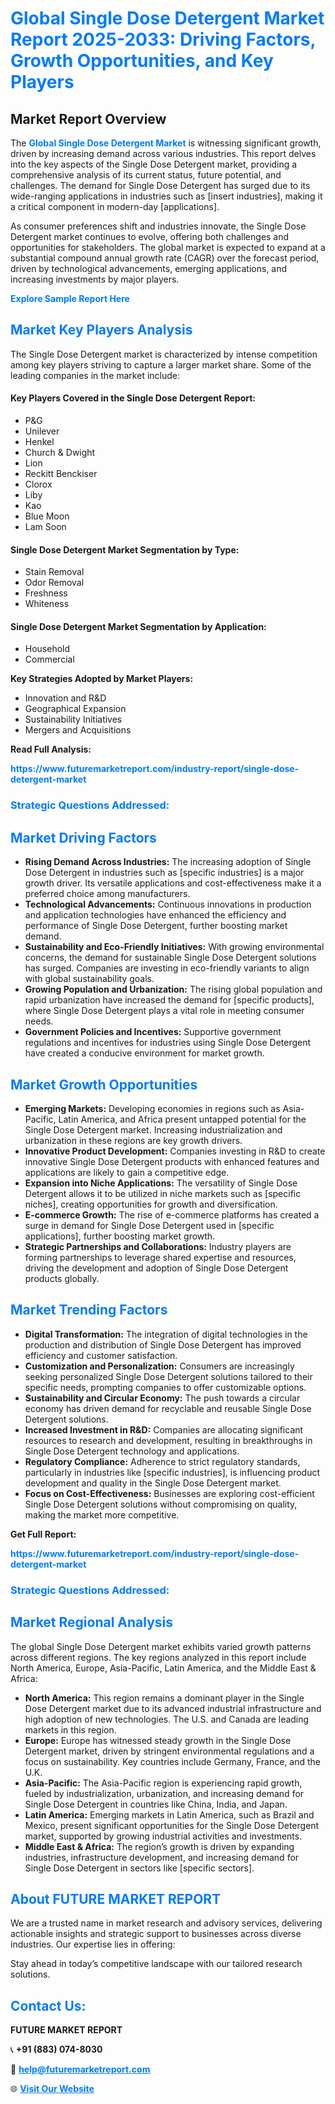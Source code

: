 <h1 style="color: #007BFF;">Global Single Dose Detergent Market Report 2025-2033: Driving Factors, Growth Opportunities, and Key Players</h1>

<section id="overview">
<h2>Market Report Overview</h2>
<p>The <a href="https://www.futuremarketreport.com/industry-report/single-dose-detergent-market" style="color: #007BFF; text-decoration: none;"><strong>Global Single Dose Detergent Market</strong></a> is witnessing significant growth, driven by increasing demand across various industries. This report delves into the key aspects of the Single Dose Detergent market, providing a comprehensive analysis of its current status, future potential, and challenges. The demand for Single Dose Detergent has surged due to its wide-ranging applications in industries such as [insert industries], making it a critical component in modern-day [applications].</p>
<p>As consumer preferences shift and industries innovate, the Single Dose Detergent market continues to evolve, offering both challenges and opportunities for stakeholders. The global market is expected to expand at a substantial compound annual growth rate (CAGR) over the forecast period, driven by technological advancements, emerging applications, and increasing investments by major players.</p>
</section>

<section id="overview">
<p><a href="https://www.futuremarketreport.com/request-sample/reportId=86168" style="color: #007BFF; text-decoration: none;"><strong>Explore Sample Report Here</strong></a></p>
</section>

<section id="key-players">
<h2 style="color: #007BFF;">Market Key Players Analysis</h2>
<p>The Single Dose Detergent market is characterized by intense competition among key players striving to capture a larger market share. Some of the leading companies in the market include:</p>
<h4>Key Players Covered in the Single Dose Detergent Report:</h4>
<ul><li>P&amp;G</li><li>Unilever</li><li>Henkel</li><li>Church &amp; Dwight</li><li>Lion</li><li>Reckitt Benckiser</li><li>Clorox</li><li>Liby</li><li>Kao</li><li>Blue Moon</li><li>Lam Soon</li></ul>
<h4>Single Dose Detergent Market Segmentation by Type:</h4>
<ul><li>Stain Removal</li><li>Odor Removal</li><li>Freshness</li><li>Whiteness</li></ul>

<h4>Single Dose Detergent Market Segmentation by Application:</h4>
<ul><li>Household</li><li>Commercial</li></ul>
<p><strong>Key Strategies Adopted by Market Players:</strong></p>
<ul>
<li>Innovation and R&D</li>
<li>Geographical Expansion</li>
<li>Sustainability Initiatives</li>
<li>Mergers and Acquisitions</li>
</ul>
</section>

<section>
<p><strong>Read Full Analysis: </strong></p><a href="https://www.futuremarketreport.com/industry-report/single-dose-detergent-market" style="color: #007BFF; text-decoration: none;"><strong>https://www.futuremarketreport.com/industry-report/single-dose-detergent-market</strong></a>
<h3 style="color: #007BFF;">Strategic Questions Addressed:</h3>
</section>

<section id="driving-factors">
<h2 style="color: #007BFF;">Market Driving Factors</h2>
<ul>
<li><strong>Rising Demand Across Industries:</strong> The increasing adoption of Single Dose Detergent in industries such as [specific industries] is a major growth driver. Its versatile applications and cost-effectiveness make it a preferred choice among manufacturers.</li>
<li><strong>Technological Advancements:</strong> Continuous innovations in production and application technologies have enhanced the efficiency and performance of Single Dose Detergent, further boosting market demand.</li>
<li><strong>Sustainability and Eco-Friendly Initiatives:</strong> With growing environmental concerns, the demand for sustainable Single Dose Detergent solutions has surged. Companies are investing in eco-friendly variants to align with global sustainability goals.</li>
<li><strong>Growing Population and Urbanization:</strong> The rising global population and rapid urbanization have increased the demand for [specific products], where Single Dose Detergent plays a vital role in meeting consumer needs.</li>
<li><strong>Government Policies and Incentives:</strong> Supportive government regulations and incentives for industries using Single Dose Detergent have created a conducive environment for market growth.</li>
</ul>
</section>

<section id="growth-opportunities">
<h2 style="color: #007BFF;">Market Growth Opportunities</h2>
<ul>
<li><strong>Emerging Markets:</strong> Developing economies in regions such as Asia-Pacific, Latin America, and Africa present untapped potential for the Single Dose Detergent market. Increasing industrialization and urbanization in these regions are key growth drivers.</li>
<li><strong>Innovative Product Development:</strong> Companies investing in R&D to create innovative Single Dose Detergent products with enhanced features and applications are likely to gain a competitive edge.</li>
<li><strong>Expansion into Niche Applications:</strong> The versatility of Single Dose Detergent allows it to be utilized in niche markets such as [specific niches], creating opportunities for growth and diversification.</li>
<li><strong>E-commerce Growth:</strong> The rise of e-commerce platforms has created a surge in demand for Single Dose Detergent used in [specific applications], further boosting market growth.</li>
<li><strong>Strategic Partnerships and Collaborations:</strong> Industry players are forming partnerships to leverage shared expertise and resources, driving the development and adoption of Single Dose Detergent products globally.</li>
</ul>
</section>

<section id="trending-factors">
<h2 style="color: #007BFF;">Market Trending Factors</h2>
<ul>
<li><strong>Digital Transformation:</strong> The integration of digital technologies in the production and distribution of Single Dose Detergent has improved efficiency and customer satisfaction.</li>
<li><strong>Customization and Personalization:</strong> Consumers are increasingly seeking personalized Single Dose Detergent solutions tailored to their specific needs, prompting companies to offer customizable options.</li>
<li><strong>Sustainability and Circular Economy:</strong> The push towards a circular economy has driven demand for recyclable and reusable Single Dose Detergent solutions.</li>
<li><strong>Increased Investment in R&D:</strong> Companies are allocating significant resources to research and development, resulting in breakthroughs in Single Dose Detergent technology and applications.</li>
<li><strong>Regulatory Compliance:</strong> Adherence to strict regulatory standards, particularly in industries like [specific industries], is influencing product development and quality in the Single Dose Detergent market.</li>
<li><strong>Focus on Cost-Effectiveness:</strong> Businesses are exploring cost-efficient Single Dose Detergent solutions without compromising on quality, making the market more competitive.</li>
</ul>
</section>

<section>
<p><strong>Get Full Report: </strong></p><a href="https://www.futuremarketreport.com/industry-report/single-dose-detergent-market" style="color: #007BFF; text-decoration: none;"><strong>https://www.futuremarketreport.com/industry-report/single-dose-detergent-market</strong></a>
<h3 style="color: #007BFF;">Strategic Questions Addressed:</h3>
</section>


<section id="regional-analysis">
<h2 style="color: #007BFF;">Market Regional Analysis</h2>
<p>The global Single Dose Detergent market exhibits varied growth patterns across different regions. The key regions analyzed in this report include North America, Europe, Asia-Pacific, Latin America, and the Middle East & Africa:</p>
<ul>
<li><strong>North America:</strong> This region remains a dominant player in the Single Dose Detergent market due to its advanced industrial infrastructure and high adoption of new technologies. The U.S. and Canada are leading markets in this region.</li>
<li><strong>Europe:</strong> Europe has witnessed steady growth in the Single Dose Detergent market, driven by stringent environmental regulations and a focus on sustainability. Key countries include Germany, France, and the U.K.</li>
<li><strong>Asia-Pacific:</strong> The Asia-Pacific region is experiencing rapid growth, fueled by industrialization, urbanization, and increasing demand for Single Dose Detergent in countries like China, India, and Japan.</li>
<li><strong>Latin America:</strong> Emerging markets in Latin America, such as Brazil and Mexico, present significant opportunities for the Single Dose Detergent market, supported by growing industrial activities and investments.</li>
<li><strong>Middle East & Africa:</strong> The region’s growth is driven by expanding industries, infrastructure development, and increasing demand for Single Dose Detergent in sectors like [specific sectors].</li>
</ul>
</section>

<footer>
<h2 style="color: #007BFF;">About FUTURE MARKET REPORT</h2>
<p>We are a trusted name in market research and advisory services, delivering actionable insights and strategic support to businesses across diverse industries. Our expertise lies in offering:</p>

<p>Stay ahead in today’s competitive landscape with our tailored research solutions.</p>

<h2 style="color: #007BFF;">Contact Us:</h2>
<p><strong>FUTURE MARKET REPORT</strong></p>
<p>📞 <strong>+91 (883) 074-8030</strong></p>
<p>📧 <strong><a href="mailto:help@futuremarketreport.com" style="color: #007BFF;">help@futuremarketreport.com</a></strong></p>
<p>🌐 <strong><a href="https://www.futuremarketreport.com/" style="color: #007BFF;">Visit Our Website</a></strong></p>
</footer>